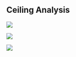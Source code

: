 ## Ceiling Analysis

![](https://cdn.jsdelivr.net/gh/Alndaly/imgsrc/img/202109071715775.png)

![](https://cdn.jsdelivr.net/gh/Alndaly/imgsrc/img/202109071716731.png)

![](https://cdn.jsdelivr.net/gh/Alndaly/imgsrc/img/202109071714980.png)

